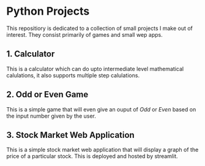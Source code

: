 # Python Projects
This repositiory is dedicated to a collection of small projects I make out of interest. They consist primarily of games and small wep apps. 

## 1. Calculator
This is a calculator which can do upto intermediate level mathematical calulations, it also supports multiple step calulations. 

## 2. Odd or Even Game
This is a simple game that will even give an ouput of *Odd* or *Even* based on the input number given by the user. 

## 3. Stock Market Web Application
This is a simple stock market web application that will display a graph of the price of a particular stock. 
This is deployed and hosted by streamlit. 
